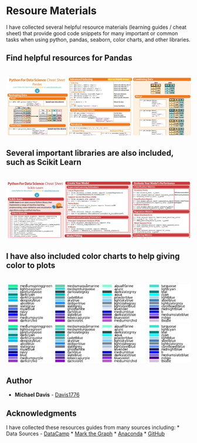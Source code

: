 # Resoure Materials

I have collected several helpful resource materials (learning guides / cheat sheet) that provide good code snippets for many important or common tasks when using python, pandas, seaborn, color charts, and other libraries.

## Find helpful resources for Pandas
# <p align="center"> ![Pandas](images/PandasScreenShot.jpg) </p>

## Several important libraries are also included, such as Scikit Learn
# <p align="center"> ![SciKitLearn](images/ScikitLearnScreenShot.jpg) </p>

## I have also included color charts to help giving color to plots
# <p align="center"> ![ColorCharts](images/Color01.jpg)![ColorCharts](images/Color01.jpg) </p>



## Author

* **Michael Davis** - [Davis1776](https://github.com/Davis1776)

## Acknowledgments

I have collected these resources guides from many sources including:
    * Data Sources - [DataCamp](https://www.datacamp.com/) 
    * [Mark the Graph](https://www.datacamp.com/)
    * [Anaconda](https://www.anaconda.com)
    * [GitHub](https://www.github.com)